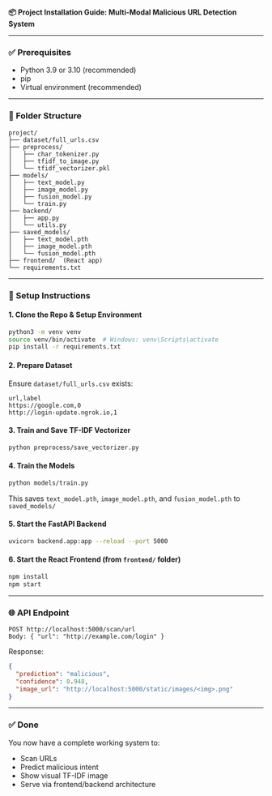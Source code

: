**📦 Project Installation Guide: Multi-Modal Malicious URL Detection System**

---

### ✅ Prerequisites

* Python 3.9 or 3.10 (recommended)
* pip
* Virtual environment (recommended)

---

### 📁 Folder Structure

```
project/
├── dataset/full_urls.csv
├── preprocess/
│   ├── char_tokenizer.py
│   ├── tfidf_to_image.py
│   └── tfidf_vectorizer.pkl
├── models/
│   ├── text_model.py
│   ├── image_model.py
│   ├── fusion_model.py
│   └── train.py
├── backend/
│   ├── app.py
│   └── utils.py
├── saved_models/
│   ├── text_model.pth
│   ├── image_model.pth
│   └── fusion_model.pth
├── frontend/  (React app)
└── requirements.txt
```

---

### 🔧 Setup Instructions

#### 1. Clone the Repo & Setup Environment

```bash
python3 -m venv venv
source venv/bin/activate  # Windows: venv\Scripts\activate
pip install -r requirements.txt
```

#### 2. Prepare Dataset

Ensure `dataset/full_urls.csv` exists:

```csv
url,label
https://google.com,0
http://login-update.ngrok.io,1
```

#### 3. Train and Save TF-IDF Vectorizer

```bash
python preprocess/save_vectorizer.py
```

#### 4. Train the Models

```bash
python models/train.py
```

This saves `text_model.pth`, `image_model.pth`, and `fusion_model.pth` to `saved_models/`

#### 5. Start the FastAPI Backend

```bash
uvicorn backend.app:app --reload --port 5000
```

#### 6. Start the React Frontend (from `frontend/` folder)

```bash
npm install
npm start
```

---

### 🌐 API Endpoint

```http
POST http://localhost:5000/scan/url
Body: { "url": "http://example.com/login" }
```

Response:

```json
{
  "prediction": "malicious",
  "confidence": 0.948,
  "image_url": "http://localhost:5000/static/images/<img>.png"
}
```

---

### ✅ Done

You now have a complete working system to:

* Scan URLs
* Predict malicious intent
* Show visual TF-IDF image
* Serve via frontend/backend architecture
